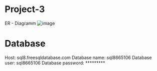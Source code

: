 # Project-3
ER - Diagramm
![image](https://github.com/Havemomy/Project-3/assets/123151496/0f7b1065-9df6-4225-8e0d-f0a3959bddd3)
# Database
Host: sql8.freesqldatabase.com
Database name: sql8665106
Database user: sql8665106
Database password: *********
